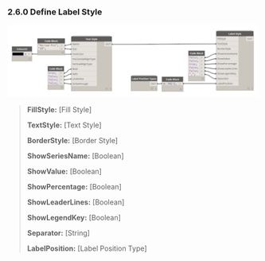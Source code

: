 ### 2.6.0 Define Label Style

![](charts_07.png)

<blockquote>
<p><b> FillStyle:</b> [Fill Style]</p>
<p><b> TextStyle:</b> [Text Style]</p>
<p><b> BorderStyle:</b> [Border Style]</p>
<p><b> ShowSeriesName:</b> [Boolean]</p>
<p><b> ShowValue:</b> [Boolean]</p>
<p><b> ShowPercentage:</b> [Boolean]</p>
<p><b> ShowLeaderLines:</b> [Boolean]</p>
<p><b> ShowLegendKey:</b> [Boolean]</p>
<p><b> Separator:</b> [String]</p>
<p><b> LabelPosition:</b> [Label Position Type]</p>
</blockquote>